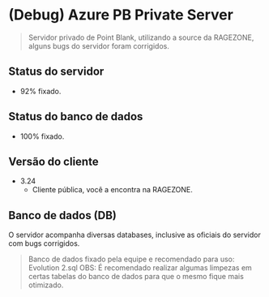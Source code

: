 # (Debug) Azure PB Private Server
> Servidor privado de Point Blank, utilizando a source da RAGEZONE, alguns bugs do servidor foram corrigidos.

## Status do servidor

* 92% fixado.
    
## Status do banco de dados

* 100% fixado.

## Versão do cliente

* 3.24
    * Cliente pública, você a encontra na RAGEZONE.
    
## Banco de dados (DB)

O servidor acompanha diversas databases, inclusive as oficiais do servidor com bugs corrigidos.
> Banco de dados fixado pela equipe e recomendado para uso: Evolution 2.sql
> OBS: É recomendado realizar algumas limpezas em certas tabelas do banco de dados para que o mesmo fique mais otimizado.

